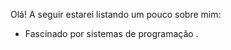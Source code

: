 Olá!
A seguir estarei listando um pouco sobre mim:
- Fascinado por sistemas de programação .

<!--
**Danr-Oliveira/Danr-Oliveira** is a ✨ _special_ ✨ repository because its `README.md` (this file) appears on your GitHub profile.
